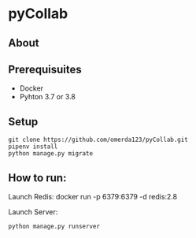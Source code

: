 # pyCollab

## About

## Prerequisuites

* Docker
* Pyhton 3.7 or 3.8

## Setup

    git clone https://github.com/omerda123/pyCollab.git
    pipenv install
    python manage.py migrate

## How to run:
Launch Redis:
    docker run -p 6379:6379 -d redis:2.8
    
Launch Server:

    python manage.py runserver
 
